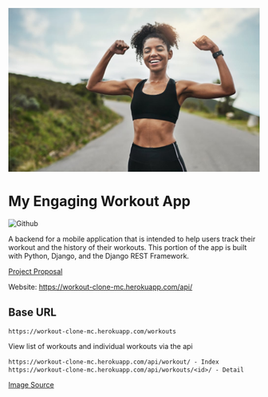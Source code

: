 ![Project Image](Workout-Plan-Women.jpg)

# My Engaging Workout App

![Github](https://img.shields.io/github/languages/top/campbellmarianna/workout-backend.svg)

A backend for a mobile application that is intended to help users track their workout and the history of their workouts. This portion of the app is built with Python, Django, and the Django REST Framework.

[Project Proposal](proposal.md)

Website: https://workout-clone-mc.herokuapp.com/api/

## Base URL

```
https://workout-clone-mc.herokuapp.com/workouts
```

View list of workouts and individual workouts via the api

```
https://workout-clone-mc.herokuapp.com/api/workout/ - Index
https://workout-clone-mc.herokuapp.com/api/workouts/<id>/ - Detail
```







[Image Source](https://www.popsugar.com/fitness/Workout-Plan-Women-45630358)
